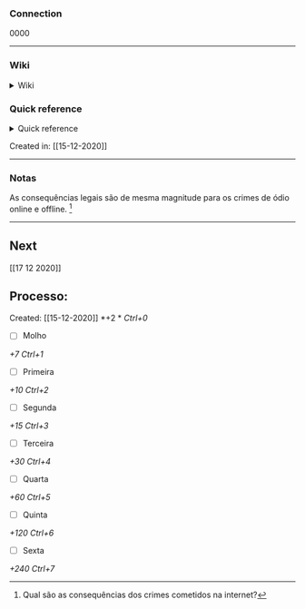 ### Connection

 0000

---

### Wiki

<details>
	<summary> Wiki </summary>
  <a href="https://www.wikiwand.com/pt/Gisele Truzzi">GO!</a>
</details>

### Quick reference

<details>
	<summary> Quick reference </summary>
	
	  Advogada
</details>

Created in: [[15-12-2020]]

---
### Notas

As consequências legais são de mesma magnitude para os crimes de ódio online e offline. [^92572]

[^92572]: Qual são as consequências dos crimes cometidos na internet?


---

## Next
[[17 12 2020]]
## Processo:
Created: [[15-12-2020]]
*+2 *  *Ctrl+0*
- [ ] Molho  

*+7*  *Ctrl+1*

- [ ] Primeira 

*+10*  *Ctrl+2*

- [ ] Segunda

*+15*  *Ctrl+3*

- [ ] Terceira 

*+30*  *Ctrl+4*

- [ ] Quarta 

*+60*  *Ctrl+5*

- [ ] Quinta 

*+120*  *Ctrl+6*

- [ ] Sexta 

*+240*  *Ctrl+7*